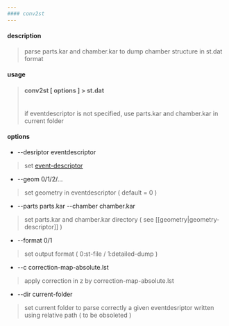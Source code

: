 ```yaml
---
#### conv2st
---
```


#### description
> parse parts.kar and chamber.kar to dump chamber structure in st.dat format  

#### usage
> #### conv2st [ options ] > st.dat  
> <br>
> if eventdescriptor is not specified, use parts.kar and chamber.kar in current folder  

#### options
- --desriptor eventdescriptor
> set [event-descriptor](event-descriptor.md)  

- --geom 0/1/2/...
> set geometry in eventdescriptor ( default = 0 )  
  
- --parts parts.kar --chamber chamber.kar
> set parts.kar and chamber.kar directory ( see [[geometry|geometry-descriptor]] )  
  
- --format 0/1
> set output format ( 0:st-file / 1:detailed-dump )  
  
- --c correction-map-absolute.lst
> apply correction in z by correction-map-absolute.lst  
  
- --dir current-folder
> set current folder to parse correctly a given eventdesriptor written using relative path ( to be obsoleted )  
